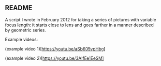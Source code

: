 ## README

A script I wrote in February 2012 for taking a series of pictures with variable focus length: it starts close to lens and goes farther in a manner described by geometric series.

Example videos:

(example video 1)[https://youtu.be/aSb605vpHbg]

(example video 2)[https://youtu.be/3AIfEe1EeSM]
